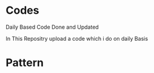 # Codes
Daily Based Code Done and Updated

In This Repositry upload a code which i do on daily Basis

# Pattern
